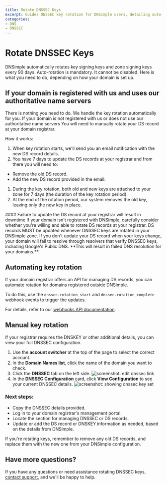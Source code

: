 ```yaml
---
title: Rotate DNSSEC Keys
excerpt: Guides DNSSEC key rotation for DNSimple users, detailing auto-rotation and essential manual steps to maintain domain security
categories:
- DNS
- DNSSEC
---
```


# Rotate DNSSEC Keys

DNSimple automatically rotates key signing keys and zone signing keys every 90 days. Auto-rotation is mandatory. It cannot be disabled.
Here is what you need to do, depending on how your domain is set up.

## If your domain is registered with us and uses our authoritative name servers
There is nothing you need to do. We handle the key rotation automatically for you.
If your domain is not registered with us or does not use our authoritative name servers
You will need to manually rotate your DS record at your domain registrar.

How it works:

1. When key rotation starts, we'll send you an email notification with the new DS record details.
1. You have 7 days to update the DS records at your registrar and from there you will need to:
  - Remove the old DS record.
  - Add the new DS record provided in the email.
1. During the key rotation,  both old and new keys are attached to your zone for 7 days (the duration of the key rotation period).
1. At the end of the rotation period, our system removes the old key, leaving only the new key in place.

<warning>
#### Failure to update the DS record at your registrar will result in downtime
If your domain isn't registered with DNSimple, carefully consider whether you're willing and able to rotate DS records at your registrar. DS records MUST be updated whenever DNSSEC keys are rotated in your DNSimple zone. If you don't update your DS record when your keys change, your domain will fail to resolve through resolvers that verify DNSSEC keys, including Google's Public DNS. **This will result in failed DNS resolution for your domains.**
</warning>

## Automating key rotation
If your domain registrar offers an API for managing DS records, you can automate rotation for domains registered outside DNSimple.

To do this, use the `dnssec.rotation_start` and `dnssec.rotation_complete` webhook events to trigger the updates.

For details, refer to our [webhooks API documentation](https://developer.dnsimple.com/v2/webhooks/webhooks/).

## Manual key rotation
If your registrar requires the DNSKEY or other additional details, you can view your full DNSSEC configuration.

1. Use the **account switcher** at the top of the page to select the correct account.
1. In the **Domain Names list**, click the name of the domain you want to check.
1. Click the **DNSSEC** tab on the left side.
  ![screenshot: edit dnssec link](/files/dnssec-tab-location.png)
1. In the **DNSSEC Configuration** card, click **View Configuration** to see your current DNSSEC details.
  ![screenshot: showing dnssec key set](/files/dnssec-key-set.png)


### Next steps:
- Copy the DNSSEC details provided.
- Log in to your domain registrar's management portal.
- Locate the section for managing DNSSEC or DS records.
- Update or add the DS record or DNSKEY information as needed, based on the details from DNSimple.

If you're rotating keys, remember to remove any old DS records, and replace them with the new one from your DNSimple configuration.

## Have more questions?
If you have any questions or need assistance rotating DNSSEC keys, [contact support](https://dnsimple.com/contact), and we'll be happy to help.

